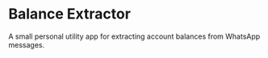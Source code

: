 # Balance Extractor

A small personal utility app for extracting account balances from WhatsApp messages.